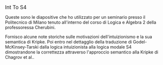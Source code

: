 <big>Int To S4</big>

Queste sono le diapositive che ho utilizzato per un seminario presso il Politecnico di Milano tenuto all'interno del corso di Logica e Algebra 2 della professoressa Cherubini.

Fornisco alcune note storiche sulle motivazioni dell'intuizionismo e la sua semantica di Kripke.
Poi entro nel dettagglio della traduzione di Godel-McKinsey-Tarski dalla logica intuizionista alla logica modale S4 dimostrandone la correttezza attraverso l'approccio semantico alla Kripke di Chagrov et al..
